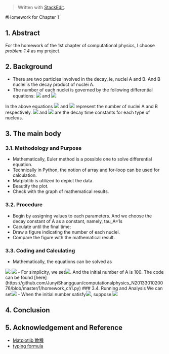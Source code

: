 


> Written with [StackEdit](https://stackedit.io/).

#Homework for Chapter 1
## 1. Abstract
For the homework of the 1st chapter of computational  physics, I choose *problem 1.4* as my project.

## 2. Background
- There are two particles involved in the decay, ie, nuclei A and B. And B nuclei is the decay product of nuclei A.
- The number of each nuclei is governed by the following differential equations:
<img src="http://chart.googleapis.com/chart?cht=tx&chl=%5Cfrac%7BdN_%7BA%7D%7D%7Bdt%7D%3D-%5Cfrac%7BN_%7BA%7D%7D%7B%5Ctau%20_%7BA%7D%7D" style="border:none;" /> and <img src="http://chart.googleapis.com/chart?cht=tx&chl=%5Cfrac%7BdN_%7BB%7D%7D%7Bdt%7D%3D%5Cfrac%7BN_%7BA%7D%7D%7B%5Ctau%20_%7BA%7D%7D-%5Cfrac%7BN_%7BB%7D%7D%7B%5Ctau%20_%7BB%7D%7D" style="border:none;" />

 In the above equations <img src="http://chart.googleapis.com/chart?cht=tx&chl=N_%7BA%7D" style="border:none;" /> and <img src="http://chart.googleapis.com/chart?cht=tx&chl=N_%7BB%7D" style="border:none;" /> represent the number of nuclei A and B respectively. <img src="http://chart.googleapis.com/chart?cht=tx&chl=%5Ctau%20_%7BA%7D" style="border:none;" /> and <img src="http://chart.googleapis.com/chart?cht=tx&chl=%5Ctau%20_%7BB%7D" style="border:none;" /> are the decay time constants for each type of nucleus.

## 3. The main body
### 3.1. Methodology and Purpose
- Mathematically, Euler method is a possible one to solve differential equation.
- Technically in Python, the notion of array and  for-loop can be used for calculation.
- Matplotlib is utilized to depict the data.
- Beautify the plot.
- Check with the graph of mathematical results.

### 3.2. Procedure
- Begin by assigning values to each parameters. And we choose the decay constant of A as a constant, namely, tau_A=1s
- Caculate until the final time;
- Draw a figure indicating the number of each nuclei.
- Compare the figure with the mathematical result.

### 3.3. Coding and Calculating
- Mathematically, the equations can be solved as
<img src="http://chart.googleapis.com/chart?cht=tx&chl=N_%7BA%7D%3DA_%7B0%7De%5E%7B-t%2F%5Ctau%20_%7BA%7D%7D" style="border:none;" />
<img src="http://chart.googleapis.com/chart?cht=tx&chl=N_%7BB%7D%3D%5Cfrac%7B%5Ctau%20_%7BB%7D%7D%7B%5Ctau%20_%7BA%7D-%5Ctau%20_%7BB%7D%7DA_%7B0%7De%5E%7B-t%2F%5Ctau%20_%7BA%7D%7D%2B(B_%7B0%7D-%5Cfrac%7B%5Ctau%20_%7BB%7D%7D%7B%5Ctau%20_%7BA%7D-%5Ctau%20_%7BB%7D%7DA_%7B0%7D)%5Ccdot%20e%5E%7B-t%2F%5Ctau%20_%7BB%7D%7D" style="border:none;" />
- For simplicity, we set<img src="http://chart.googleapis.com/chart?cht=tx&chl=%5Ctau%20_%7BA%7D%3D1%20second" style="border:none;" />. And the initial number of A is 100.
The code can be found [here](https://github.com/JunyiShangguan/computationalphysics_N2013301020076/blob/master/1/homework_ch1.py)
### 3.4. Running and Analysis
We can set<img src="http://chart.googleapis.com/chart?cht=tx&chl=%5Ctau%20_%7BB%7D%3D0.5%2Ctimeinterval%3D0.01s%2Cfinaltime%3D10s" style="border:none;" /> 
- When the initial number satisfy<img src="http://chart.googleapis.com/chart?cht=tx&chl=%5Cfrac%7BN_%7BA0%7D%7D%7B%5Ctau%20_%7BA%7D%7D-%5Cfrac%7BN_%7BB0%7D%7D%7B%5Ctau%20_%7BB%7D%7D%3E0" style="border:none;" />, suppose <img src="http://chart.googleapis.com/chart?cht=tx&chl=N_B%3D30" style="border:none;" />







## 4. Conclusion





## 5. Acknowledgement and Reference
- [Matplotlib 教程](http://liam0205.me/2014/09/11/matplotlib-tutorial-zh-cn/)
- [typing formula](http://www.ruanyifeng.com/webapp/formula.html)
